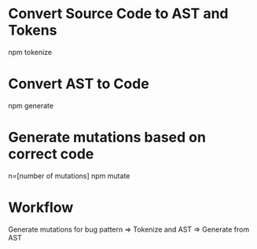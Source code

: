 # Convert Source Code to AST and Tokens  
npm tokenize  

# Convert AST to Code  
npm generate  

# Generate mutations based on correct code  
n=[number of mutations] npm mutate 

# Workflow  
Generate mutations for bug pattern => Tokenize and AST => Generate from AST  
